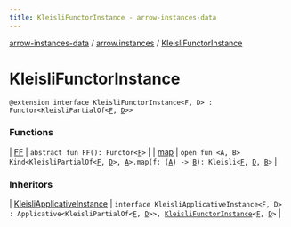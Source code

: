 ```yaml
---
title: KleisliFunctorInstance - arrow-instances-data
---
```


[arrow-instances-data](../../index.html) / [arrow.instances](../index.html) / [KleisliFunctorInstance](./index.html)

# KleisliFunctorInstance

`@extension interface KleisliFunctorInstance<F, D> : Functor<KleisliPartialOf<`[`F`](index.html#F)`, `[`D`](index.html#D)`>>`

### Functions

| [FF](-f-f.html) | `abstract fun FF(): Functor<`[`F`](index.html#F)`>` |
| [map](map.html) | `open fun <A, B> Kind<KleisliPartialOf<`[`F`](index.html#F)`, `[`D`](index.html#D)`>, `[`A`](map.html#A)`>.map(f: (`[`A`](map.html#A)`) -> `[`B`](map.html#B)`): Kleisli<`[`F`](index.html#F)`, `[`D`](index.html#D)`, `[`B`](map.html#B)`>` |

### Inheritors

| [KleisliApplicativeInstance](../-kleisli-applicative-instance/index.html) | `interface KleisliApplicativeInstance<F, D> : Applicative<KleisliPartialOf<`[`F`](../-kleisli-applicative-instance/index.html#F)`, `[`D`](../-kleisli-applicative-instance/index.html#D)`>>, `[`KleisliFunctorInstance`](./index.html)`<`[`F`](../-kleisli-applicative-instance/index.html#F)`, `[`D`](../-kleisli-applicative-instance/index.html#D)`>` |


